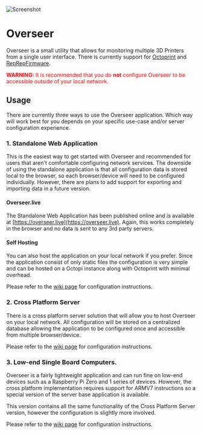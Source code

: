 ![Screenshot](https://i.imgur.com/XYDRmhU.jpg)

# Overseer

Overseer is a small utility that allows for monitoring multiple 3D Printers from a single user interface. There is currently support for [Octoprint](https://github.com/foosel/OctoPrint) and [RepRepFirmware](https://github.com/dc42/RepRapFirmware). 

<span style="color:red">**WARNING:** It is recommended that you do **not** configure Overseer to be accessible outside of your local network.</span>

## Usage

There are currently three ways to use the Overseer application. Which way will work best for you depends on your specific use-case and/or server configuration experience.

### 1. Standalone Web Application

This is the easiest way to get started with Overseer and recommended for users that aren't comfortable configuring network services. The downside of using the standalone application is that all configuration data is stored local to the browser, so each browser/device will need to be configured individually. However, there are plans to add support for exporting and importing data in a future version.

#### Overseer.live

The Standalone Web Application has been published online and is available at [https://overseer.live](https://overseer.live). Again, this works completely in the browser and no data is sent to any 3rd party servers.

#### Self Hosting

You can also host the application on your local network if you prefer. Since the application consist of only static files the configuration is very simple and can be hosted on a Octopi instance along with Octoprint with minimal overhead. 

Please refer to the [wiki page](https://github.com/michaelfdeberry/overseer/wiki/Overseer-Standalone-Web-App) for configuration instructions. 

### 2. Cross Platform Server

There is a cross platform server solution that will allow you to host Overseer on your local network. All configuration will be stored on a centralized database allowing the application to be configured once and accessible from multiple browser/device. 

Please refer to the [wiki page](https://github.com/michaelfdeberry/overseer/wiki/Overseer-Daemon-%28.Net-Core%29) for configuration instructions. 

### 3. Low-end Single Board Computers.

Overseer is a fairly lightweight application and can run fine on low-end devices such as a Raspberry Pi Zero and 1 series of devices. However, the cross platform implementation requires support for ARMV7 instructions so a special version of the server base application is available.

This version contains all the same functionality of the Cross Platform Server version, however the configuration is slightly more involved. 

Please refer to the [wiki page](https://github.com/michaelfdeberry/overseer/wiki/Overseer-Daemon-%28Mono%29) for configuration instructions.

